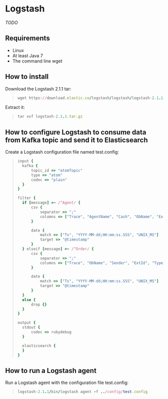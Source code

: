 # Logstash

*TODO*

## Requirements

* Linux
* At least Java 7
* The command line wget

## How to install 

Download the Logstash 2.1.1 tar:
> ```ruby
> wget https://download.elastic.co/logstash/logstash/logstash-2.1.1.tar.gz
> ```

Extract it:
> ```ruby
> tar xvf logstash-2.1.1.tar.gz
> ```

## How to configure Logstash to consume data from Kafka topic and send it to Elasticsearch 

Create a Logstash configuration file named test.config:
> ```ruby
> input {
> 	kafka {
> 		topic_id => "atomTopic"
> 		type => "atom"
> 		codec => "plain"
> 	}
> }
> 
> filter {
> 	if [message] =~ /^Agent/ {
> 		csv {
> 			separator => ";"
> 			columns => ["Trace", "AgentName", "Cash", "ObName", "Executed", "Price", "Ts"]
> 		}
> 
> 		date {
> 			match => ["Ts", "YYYY-MM-dd;HH:mm:ss.SSS", "UNIX_MS"]
> 			target => "@timestamp"
> 		}
> 	} elseif [message] =~ /^Order/ {
> 		csv {
> 			separator => ";"
> 			columns => ["Trace", "ObName", "Sender", "ExtId", "Type", "Id", "Quantity", "Direction", "Price", "Validity", "Ts"]
> 		}
> 
> 		date {
> 			match => ["Ts", "YYYY-MM-dd;HH:mm:ss.SSS", "UNIX_MS"]
> 			target => "@timestamp"
> 		}
> 	}
> 	else {
> 		drop {}
> 	}
> }
> 
> output {
> 	stdout { 
> 		codec => rubydebug 
> 	}
>
> 	elasticsearch { 
> 	}
> }
> ```

## How to run a Logstash agent 

Run a Logstash agent with the configuration file test.config:
> ```ruby
> logstash-2.1.1/bin/logstash agent -f ../config/test.config
> ```
